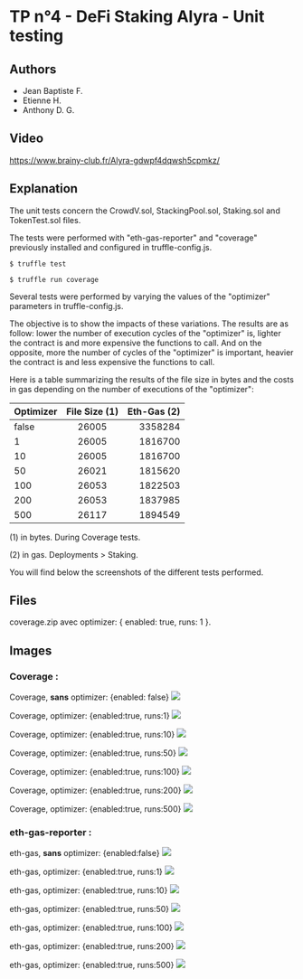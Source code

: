 
# TP n°4 - DeFi Staking Alyra - Unit testing

## Authors
* Jean Baptiste F.
* Etienne H.
* Anthony D. G.

## Video

https://www.brainy-club.fr/Alyra-gdwpf4dqwsh5cpmkz/

## Explanation

The unit tests concern the CrowdV.sol, StackingPool.sol, Staking.sol and TokenTest.sol files.

The tests were performed with "eth-gas-reporter" and "coverage" previously installed and configured in truffle-config.js.

```
$ truffle test
```
```
$ truffle run coverage
```

Several tests were performed by varying the values of the "optimizer" parameters in truffle-config.js.

The objective is to show the impacts of these variations.
The results are as follow: lower the number of execution cycles of the "optimizer" is, lighter the contract is and more expensive the functions to call. And on the opposite, more the number of cycles of the "optimizer" is important, heavier the contract is and less expensive the functions to call.

Here is a table summarizing the results of the file size in bytes and the costs in gas depending on the number of executions of the "optimizer":

| Optimizer | File Size (1) | Eth-Gas (2) |
|:---|:---:|---:|
| false | 26005 | 3358284 |
| 1 | 26005 | 1816700 |
| 10 | 26005 | 1816700 |
| 50 | 26021 | 1815620 |
| 100 | 26053 | 1822503 |
| 200 | 26053 | 1837985 |
| 500 | 26117 | 1894549 |

(1) in bytes. During Coverage tests.

(2) in gas. Deployments > Staking.

You will find below the screenshots of the different tests performed.

## Files

coverage.zip avec optimizer: { enabled: true, runs: 1 }.

## Images

### Coverage :

Coverage, __sans__ optimizer: {enabled: false}
![](img/coverage_0_false.png)

Coverage, optimizer: {enabled:true, runs:1}
![](img/coverage_1.png)

Coverage, optimizer: {enabled:true, runs:10}
![](img/coverage_10.png)

Coverage, optimizer: {enabled:true, runs:50}
![](img/coverage_50.png)

Coverage, optimizer: {enabled:true, runs:100}
![](img/coverage_100.png)

Coverage, optimizer: {enabled:true, runs:200}
![](img/coverage_200.png)

Coverage, optimizer: {enabled:true, runs:500}
![](img/coverage_500.png)

### eth-gas-reporter :

eth-gas, __sans__ optimizer: {enabled:false}
![](img/eth-gas_0_false.png)

eth-gas, optimizer: {enabled:true, runs:1}
![](img/eth-gas_1.png)

eth-gas, optimizer: {enabled:true, runs:10}
![](img/eth-gas_10.png)

eth-gas, optimizer: {enabled:true, runs:50}
![](img/eth-gas_50.png)

eth-gas, optimizer: {enabled:true, runs:100}
![](img/eth-gas_100.png)

eth-gas, optimizer: {enabled:true, runs:200}
![](img/eth-gas_200.png)

eth-gas, optimizer: {enabled:true, runs:500}
![](img/eth-gas_500.png)
